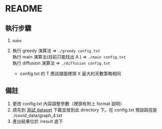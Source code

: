 # README

## 執行步驟
1. `make`

2. 執行 greedy 演算法 => `./greedy config.txt`</br>
   執行 main 演算法(目前只能找出 A ) => `./main config.txt`</br>
   執行 diffusion 演算法 => `./diffusion config.txt`
   - config.txt 的 T 應該跟圖裡頭 X 最大的天數策略相同


## 備註
1. 更改 config.txt 內容調整參數（裡頭有附上 format 說明）
2. 請先到 [測試 dataset](https://drive.google.com/drive/folders/1RWGVpCf35kHnjFqEzVXbXW2nDiBUsOyA?usp=sharing) 下載並放到此 directory 下。在 config.txt 預設路徑是 ./covid_data/graph_4.txt 
3. 產出結果位於 /result 底下